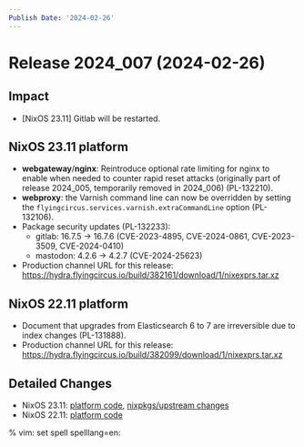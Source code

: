 ```yaml
---
Publish Date: '2024-02-26'
---
```


# Release 2024_007 (2024-02-26)

## Impact

- \[NixOS 23.11] Gitlab will be restarted.

## NixOS 23.11 platform

- **webgateway**/**nginx**: Reintroduce optional rate limiting for nginx to
  enable when needed to counter rapid reset attacks (originally part of
  release 2024_005, temporarily removed in 2024_006) (PL-132210).
- **webproxy**: the Varnish command line can now be overridden by setting the
  `flyingcircus.services.varnish.extraCommandLine` option (PL-132106).
- Package security updates (PL-132233):
  - gitlab: 16.7.5 -> 16.7.6 (CVE-2023-4895, CVE-2024-0861, CVE-2023-3509, CVE-2024-0410)
  - mastodon: 4.2.6 -> 4.2.7 (CVE-2024-25623)
- Production channel URL for this release: https://hydra.flyingcircus.io/build/382161/download/1/nixexprs.tar.xz

## NixOS 22.11 platform

- Document that upgrades from Elasticsearch 6 to 7 are irreversible
  due to index changes (PL-131888).
- Production channel URL for this release: https://hydra.flyingcircus.io/build/382099/download/1/nixexprs.tar.xz

## Detailed Changes

- NixOS 23.11: [platform code](https://github.com/flyingcircusio/fc-nixos/compare/fc/r2024_006/23.11...e90f74e0d1102c069931633575af89a12ef400dd),
 [nixpkgs/upstream changes](https://github.com/flyingcircusio/nixpkgs/compare/6b5bfd4e08375ccb7aadb9e64b9391a89bb856e6...1500c3e4108bffa770168871073aa30132bef303)
- NixOS 22.11: [platform code](https://github.com/flyingcircusio/fc-nixos/compare/fc/r2024_006/22.11...ad94c71c7a0a8bb1253d616cade608baf133b4aa)

% vim: set spell spelllang=en:
